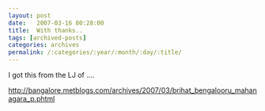```yaml
---
layout: post
date:	2007-03-16 00:28:00
title:  With thanks..
tags: [archived-posts]
categories: archives
permalink: /:categories/:year/:month/:day/:title/
---
```

I got this from the LJ of <LJ user="bchandan">....

http://bangalore.metblogs.com/archives/2007/03/brihat_bengalooru_mahanagara_p.phtml

